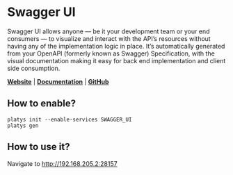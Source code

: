 # Swagger UI

Swagger UI allows anyone — be it your development team or your end consumers — to visualize and interact with the API’s resources without having any of the implementation logic in place. It’s automatically generated from your OpenAPI (formerly known as Swagger) Specification, with the visual documentation making it easy for back end implementation and client side consumption.

**[Website](https://swagger.io/tools/swagger-ui/)** | **[Documentation](https://swagger.io/docs/open-source-tools/swagger-ui/)** | **[GitHub](https://github.com/swagger-api/swagger-ui)**

## How to enable?

```
platys init --enable-services SWAGGER_UI
platys gen
```

## How to use it?

Navigate to <http://192.168.205.2:28157>